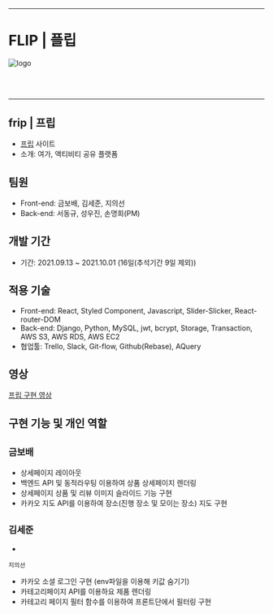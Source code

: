 ##

---

# FLIP | 플립

<img src='https://github.com/wecode-bootcamp-korea/24-2nd-FLIP-backend/blob/main/flip_log.png?raw=true' alt='logo'>

<br><br>

---

## frip | 프립

- [프립](https://www.frip.co.kr/) 사이트
- 소개: 여가, 액티비티 공유 플랫폼



## 팀원

- Front-end: 금보배, 김세준, 지의선
- Back-end: 서동규, 성우진, 손명희(PM)



## 개발 기간

- 기간: 2021.09.13 ~ 2021.10.01 (16일(추석기간 9일 제외))



## 적용 기술

- Front-end: React, Styled Component, Javascript, Slider-Slicker, React-router-DOM
- Back-end: Django, Python, MySQL, jwt, bcrypt, Storage, Transaction, AWS S3, AWS RDS, AWS EC2
- 협업툴: Trello, Slack, Git-flow, Github(Rebase), AQuery



## 영상

[프립 구현 영상](https://youtu.be/INw3JLtYq-o)



## 구현 기능 및 개인 역할


## `금보배`

- 상세페이지 레이아웃
- 백엔드 API 및 동적라우팅 이용하여 상품 상세페이지 렌더링
- 상세페이지 상품 및 리뷰 이미지 슬라이드 기능 구현
- 카카오 지도 API를 이용하여 장소(진행 장소 및 모이는 장소) 지도 구현

`김세준`
- 
-
`지의선`
- 카카오 소셜 로그인 구현 (env파일을 이용해 키값 숨기기)
- 카테고리페이지 API를 이용하요 제품 렌더링
- 카테고리 페이지 필터 함수를 이용하여 프론트단에서 필터링 구현
